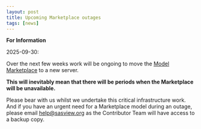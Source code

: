 ```yaml
---
layout: post
title: Upcoming Marketplace outages
tags: [news]
---
```


**For Information**


2025-09-30:

Over the next few weeks work will be ongoing to move the [Model Marketplace](https://marketplace.sasview.org/) to a new server.

**This will inevitably mean that there will be periods when the Marketplace will be unavailable.**

Please bear with us whilst we undertake this critical infrastructure work. And if you have an urgent need for a Marketplace model 
during an outage, please email [help@sasview.org](help@sasview.org) as the Contributor Team will have access to a backup copy.
